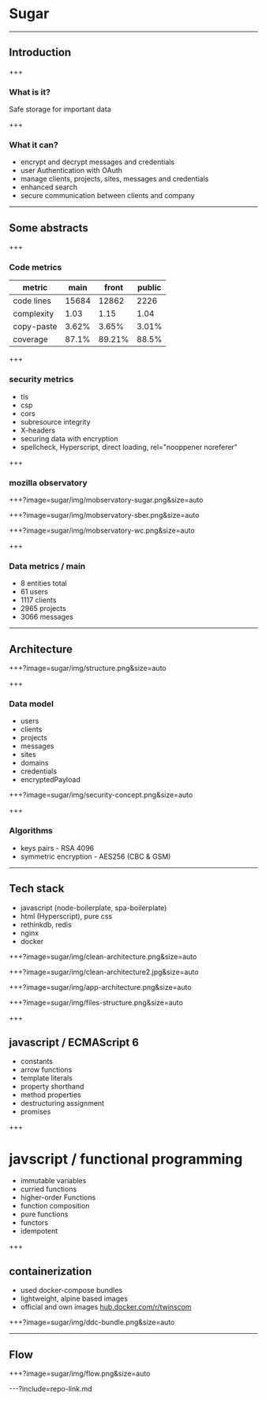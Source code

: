 # Sugar

---

## Introduction

+++

### What is it?

Safe storage for important data

+++

### What it can?

* encrypt and decrypt messages and credentials
* user Authentication with OAuth
* manage clients, projects, sites, messages and credentials
* enhanced search
* secure communication between clients and company

---

## Some abstracts

+++

### Code metrics

metric | main | front | public
-------|------|-------|-------
code lines | 15684 | 12862  | 2226
complexity | 1.03  | 1.15   | 1.04
copy-paste | 3.62% | 3.65%  | 3.01%
coverage |   87.1% | 89.21% | 88.5%

+++

### security metrics

* tls
* csp
* cors
* subresource integrity
* X-headers
* securing data with encryption
* spellcheck, Hyperscript, direct loading, rel="nooppener noreferer"

+++

### mozilla observatory

+++?image=sugar/img/mobservatory-sugar.png&size=auto

+++?image=sugar/img/mobservatory-sber.png&size=auto

+++?image=sugar/img/mobservatory-wc.png&size=auto

+++

### Data metrics / main

* 8 entities total 
* 61 users
* 1117 clients
* 2965 projects
* 3066 messages

---

## Architecture

+++?image=sugar/img/structure.png&size=auto

+++ 

### Data model

* users
* clients
 * projects
  * messages
  * sites
   * domains
* credentials
* encryptedPayload

+++?image=sugar/img/security-concept.png&size=auto

+++

### Algorithms

* keys pairs - RSA 4096
* symmetric encryption - AES256 (CBC & GSM)

---

## Tech stack

* javascript (node-boilerplate, spa-boilerplate)
* html (Hyperscript), pure css
* rethinkdb, redis
* nginx
* docker

+++?image=sugar/img/clean-architecture.png&size=auto

+++?image=sugar/img/clean-architecture2.jpg&size=auto

+++?image=sugar/img/app-architecture.png&size=auto

+++?image=sugar/img/files-structure.png&size=auto

+++

## javascript / ECMAScript 6

* constants
* arrow functions
* template literals 
* property shorthand
* method properties
* destructuring assignment
* promises

+++

# javscript / functional programming

* immutable variables
* curried functions
* higher-order Functions
* function composition
* pure functions
* functors
* idempotent

+++

## containerization

* used docker-compose bundles
* lightweight, alpine based images
* official and own images [hub.docker.com/r/twinscom](https://hub.docker.com/r/twinscom/)

+++?image=sugar/img/ddc-bundle.png&size=auto

---

## Flow

+++?image=sugar/img/flow.png&size=auto 

---?include=repo-link.md
